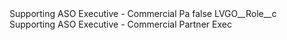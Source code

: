 <?xml version="1.0" encoding="UTF-8"?>
<CustomMetadata xmlns="http://soap.sforce.com/2006/04/metadata" xmlns:xsi="http://www.w3.org/2001/XMLSchema-instance" xmlns:xsd="http://www.w3.org/2001/XMLSchema">
    <label>Supporting ASO Executive - Commercial Pa</label>
    <protected>false</protected>
    <values>
        <field>LVGO__Role__c</field>
        <value xsi:type="xsd:string">Supporting ASO Executive - Commercial Partner Exec</value>
    </values>
</CustomMetadata>
